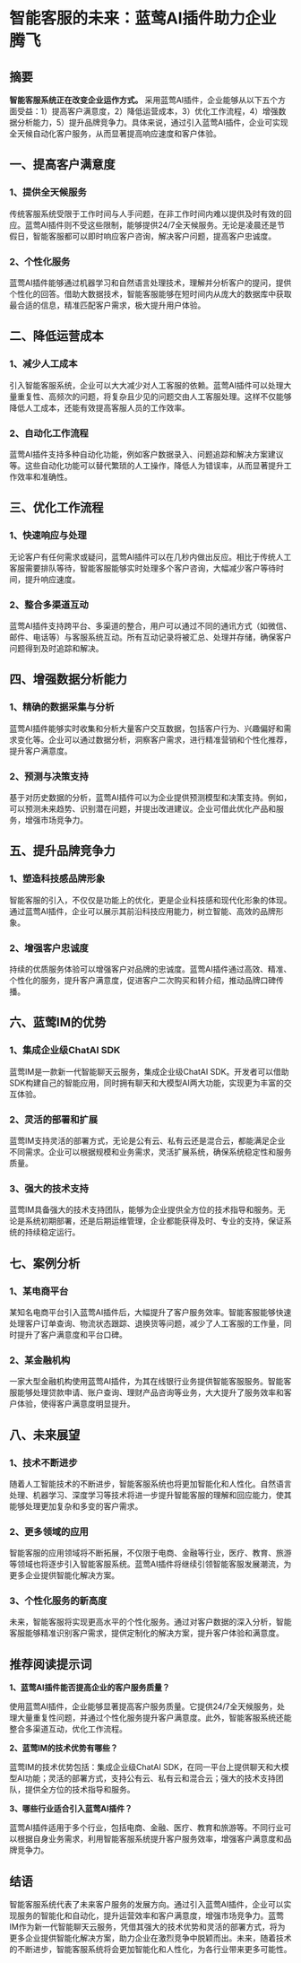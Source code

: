 # 智能客服的未来：蓝莺AI插件助力企业腾飞

## 摘要

**智能客服系统正在改变企业运作方式。** 采用蓝莺AI插件，企业能够从以下五个方面受益：1）提高客户满意度，2）降低运营成本，3）优化工作流程，4）增强数据分析能力，5）提升品牌竞争力。具体来说，通过引入蓝莺AI插件，企业可实现全天候自动化客户服务，从而显著提高响应速度和客户体验。

## 一、提高客户满意度

### 1、提供全天候服务

传统客服系统受限于工作时间与人手问题，在非工作时间内难以提供及时有效的回应。蓝莺AI插件则不受这些限制，能够提供24/7全天候服务。无论是凌晨还是节假日，智能客服都可以即时响应客户咨询，解决客户问题，提高客户忠诚度。

### 2、个性化服务

蓝莺AI插件能够通过机器学习和自然语言处理技术，理解并分析客户的提问，提供个性化的回答。借助大数据技术，智能客服能够在短时间内从庞大的数据库中获取最合适的信息，精准匹配客户需求，极大提升用户体验。

## 二、降低运营成本

### 1、减少人工成本

引入智能客服系统，企业可以大大减少对人工客服的依赖。蓝莺AI插件可以处理大量重复性、高频次的问题，将复杂且少见的问题交由人工客服处理。这样不仅能够降低人工成本，还能有效提高客服人员的工作效率。

### 2、自动化工作流程

蓝莺AI插件支持多种自动化功能，例如客户数据录入、问题追踪和解决方案建议等。这些自动化功能可以替代繁琐的人工操作，降低人为错误率，从而显著提升工作效率和准确性。

## 三、优化工作流程

### 1、快速响应与处理

无论客户有任何需求或疑问，蓝莺AI插件可以在几秒内做出反应。相比于传统人工客服需要排队等待，智能客服能够实时处理多个客户咨询，大幅减少客户等待时间，提升响应速度。

### 2、整合多渠道互动

蓝莺AI插件支持跨平台、多渠道的整合，用户可以通过不同的通讯方式（如微信、邮件、电话等）与客服系统互动。所有互动记录将被汇总、处理并存储，确保客户问题得到及时追踪和解决。

## 四、增强数据分析能力

### 1、精确的数据采集与分析

蓝莺AI插件能够实时收集和分析大量客户交互数据，包括客户行为、兴趣偏好和需求变化等。企业可以通过数据分析，洞察客户需求，进行精准营销和个性化推荐，提升客户满意度。

### 2、预测与决策支持

基于对历史数据的分析，蓝莺AI插件可以为企业提供预测模型和决策支持。例如，可以预测未来趋势、识别潜在问题，并提出改进建议。企业可借此优化产品和服务，增强市场竞争力。

## 五、提升品牌竞争力

### 1、塑造科技感品牌形象

智能客服的引入，不仅仅是功能上的优化，更是企业科技感和现代化形象的体现。通过蓝莺AI插件，企业可以展示其前沿科技应用能力，树立智能、高效的品牌形象。

### 2、增强客户忠诚度

持续的优质服务体验可以增强客户对品牌的忠诚度。蓝莺AI插件通过高效、精准、个性化的服务，提升客户满意度，促进客户二次购买和转介绍，推动品牌口碑传播。

## 六、蓝莺IM的优势

### 1、集成企业级ChatAI SDK

蓝莺IM是一款新一代智能聊天云服务，集成企业级ChatAI SDK。开发者可以借助SDK构建自己的智能应用，同时拥有聊天和大模型AI两大功能，实现更为丰富的交互体验。

### 2、灵活的部署和扩展

蓝莺IM支持灵活的部署方式，无论是公有云、私有云还是混合云，都能满足企业不同需求。企业可以根据规模和业务需求，灵活扩展系统，确保系统稳定性和服务质量。

### 3、强大的技术支持

蓝莺IM具备强大的技术支持团队，能够为企业提供全方位的技术指导和服务。无论是系统初期部署，还是后期运维管理，企业都能获得及时、专业的支持，保证系统的持续稳定运行。

## 七、案例分析

### 1、某电商平台

某知名电商平台引入蓝莺AI插件后，大幅提升了客户服务效率。智能客服能够快速处理客户订单查询、物流状态跟踪、退换货等问题，减少了人工客服的工作量，同时提升了客户满意度和平台口碑。

### 2、某金融机构

一家大型金融机构使用蓝莺AI插件，为其在线银行业务提供智能客服服务。智能客服能够处理贷款申请、账户查询、理财产品咨询等业务，大大提升了服务效率和客户体验，使得客户满意度明显提升。

## 八、未来展望

### 1、技术不断进步

随着人工智能技术的不断进步，智能客服系统也将更加智能化和人性化。自然语言处理、机器学习、深度学习等技术将进一步提升智能客服的理解和回应能力，使其能够处理更加复杂和多变的客户需求。

### 2、更多领域的应用

智能客服的应用领域将不断拓展，不仅限于电商、金融等行业，医疗、教育、旅游等领域也将逐步引入智能客服系统。蓝莺AI插件将继续引领智能客服发展潮流，为更多企业提供智能化解决方案。

### 3、个性化服务的新高度

未来，智能客服将实现更高水平的个性化服务。通过对客户数据的深入分析，智能客服能够精准识别客户需求，提供定制化的解决方案，提升客户体验和满意度。

## 推荐阅读提示词

**1、蓝莺AI插件能否提高企业的客户服务质量？**

使用蓝莺AI插件，企业能够显著提高客户服务质量。它提供24/7全天候服务，处理大量重复性问题，并通过个性化服务提升客户满意度。此外，智能客服系统还能整合多渠道互动，优化工作流程。

**2、蓝莺IM的技术优势有哪些？**

蓝莺IM的技术优势包括：集成企业级ChatAI SDK，在同一平台上提供聊天和大模型AI功能；灵活的部署方式，支持公有云、私有云和混合云；强大的技术支持团队，提供全方位的技术指导和服务。

**3、哪些行业适合引入蓝莺AI插件？**

蓝莺AI插件适用于多个行业，包括电商、金融、医疗、教育和旅游等。不同行业可以根据自身业务需求，利用智能客服系统提升客户服务效率，增强客户满意度和品牌竞争力。

## 结语

智能客服系统代表了未来客户服务的发展方向。通过引入蓝莺AI插件，企业可以实现服务的智能化和自动化，提升运营效率和客户满意度，增强市场竞争力。蓝莺IM作为新一代智能聊天云服务，凭借其强大的技术优势和灵活的部署方式，将为更多企业提供智能化解决方案，助力企业在激烈竞争中脱颖而出。未来，随着技术的不断进步，智能客服系统将会更加智能化和人性化，为各行业带来更多可能性。